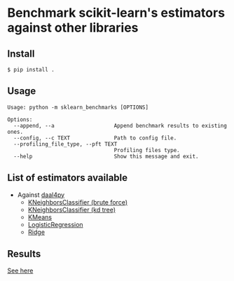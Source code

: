 # Benchmark scikit-learn's estimators against other libraries

## Install

```
$ pip install .
```

## Usage

```
Usage: python -m sklearn_benchmarks [OPTIONS]

Options:
  --append, --a                   Append benchmark results to existing ones.
  --config, --c TEXT              Path to config file.
  --profiling_file_type, --pft TEXT
                                  Profiling files type.
  --help                          Show this message and exit.

```

## List of estimators available

- Against [daal4py](https://github.com/intel/scikit-learn-intelex)
  - [KNeighborsClassifier (brute force)](https://scikit-learn.org/stable/modules/generated/sklearn.neighbors.KNeighborsClassifier.html)
  - [KNeighborsClassifier (kd tree)](https://scikit-learn.org/stable/modules/generated/sklearn.neighbors.KNeighborsClassifier.html)
  - [KMeans](https://scikit-learn.org/stable/modules/generated/sklearn.cluster.KMeans.html)
  - [LogisticRegression](https://scikit-learn.org/stable/modules/generated/sklearn.linear_model.LogisticRegression.html)
  - [Ridge](https://scikit-learn.org/stable/modules/generated/sklearn.linear_model.LogisticRegression.html)

## Results

[See here](https://mbatoul.github.io/sklearn_benchmarks/)
